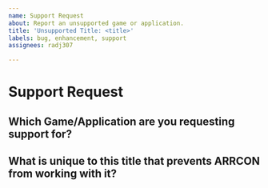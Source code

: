 ```yaml
---
name: Support Request
about: Report an unsupported game or application.
title: 'Unsupported Title: <title>'
labels: bug, enhancement, support
assignees: radj307

---
```


# Support Request

## Which Game/Application are you requesting support for?
<!--- Include its name, and if necessary, where I can get a version to test --->

## What is unique to this title that prevents ARRCON from working with it?
<!--- Include any error messages or relevant information. --->
